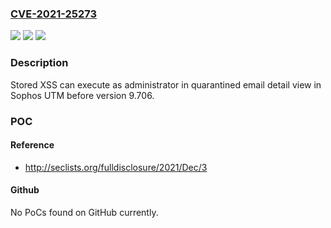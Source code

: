 ### [CVE-2021-25273](https://cve.mitre.org/cgi-bin/cvename.cgi?name=CVE-2021-25273)
![](https://img.shields.io/static/v1?label=Product&message=Sophos%20UTM&color=blue)
![](https://img.shields.io/static/v1?label=Version&message=%3C%3D%209.705%20&color=brighgreen)
![](https://img.shields.io/static/v1?label=Vulnerability&message=n%2Fa&color=brighgreen)

### Description

Stored XSS can execute as administrator in quarantined email detail view in Sophos UTM before version 9.706.

### POC

#### Reference
- http://seclists.org/fulldisclosure/2021/Dec/3

#### Github
No PoCs found on GitHub currently.

